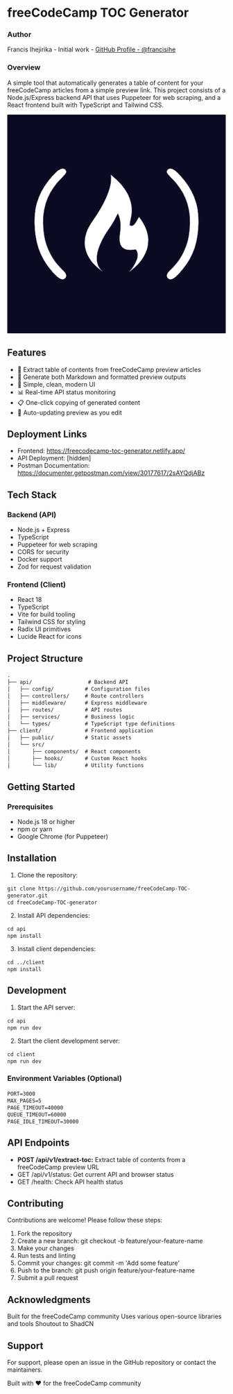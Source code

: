 # freeCodeCamp TOC Generator

### Author
Francis Ihejirika - Initial work - [GitHub Profile - @francisihe](https://github.com/francisihe)

### Overview

A simple tool that automatically generates a table of content for your freeCodeCamp articles from a simple preview link. This project consists of a Node.js/Express backend API that uses Puppeteer for web scraping, and a React frontend built with TypeScript and Tailwind CSS.

![freeCodeCamp TOC Generator](client/public/freeCodeCamp-logo.png)

## Features

- 🚀 Extract table of contents from freeCodeCamp preview articles
- 📝 Generate both Markdown and formatted preview outputs
- 🎨 Simple, clean, modern UI
- 📊 Real-time API status monitoring
- 📋 One-click copying of generated content
- 🔄 Auto-updating preview as you edit

## Deployment Links
- Frontend: https://freecodecamp-toc-generator.netlify.app/
- API Deployment: [hidden]
- Postman Documentation: https://documenter.getpostman.com/view/30177617/2sAYQdjABz

## Tech Stack

### Backend (API)
- Node.js + Express
- TypeScript
- Puppeteer for web scraping
- CORS for security
- Docker support
- Zod for request validation

### Frontend (Client)
- React 18
- TypeScript
- Vite for build tooling
- Tailwind CSS for styling
- Radix UI primitives
- Lucide React for icons

## Project Structure
```
.
├── api/                  # Backend API
│   ├── config/          # Configuration files
│   ├── controllers/     # Route controllers
│   ├── middleware/      # Express middleware
│   ├── routes/          # API routes
│   ├── services/        # Business logic
│   └── types/           # TypeScript type definitions
├── client/              # Frontend application
│   ├── public/          # Static assets
│   └── src/
│       ├── components/  # React components
│       ├── hooks/       # Custom React hooks
│       └── lib/         # Utility functions
```

## Getting Started

### Prerequisites
- Node.js 18 or higher
- npm or yarn
- Google Chrome (for Puppeteer)

## Installation

1. Clone the repository:
```
git clone https://github.com/yourusername/freeCodeCamp-TOC-generator.git
cd freeCodeCamp-TOC-generator
``` 

2. Install API dependencies:
```
cd api
npm install
```

3. Install client dependencies:
```
cd ../client
npm install
```

## Development

1. Start the API server:
```
cd api
npm run dev
```

2. Start the client development server:
```
cd client
npm run dev
```

### Environment Variables (Optional)
```
PORT=3000
MAX_PAGES=5
PAGE_TIMEOUT=40000
QUEUE_TIMEOUT=60000
PAGE_IDLE_TIMEOUT=30000
```

## API Endpoints
- **POST /api/v1/extract-toc:** Extract table of contents from a freeCodeCamp preview URL
- GET /api/v1/status: Get current API and browser status
- GET /health: Check API health status

## Contributing
Contributions are welcome! Please follow these steps:

1. Fork the repository
2. Create a new branch: git checkout -b feature/your-feature-name
3. Make your changes
4. Run tests and linting
5. Commit your changes: git commit -m 'Add some feature'
6. Push to the branch: git push origin feature/your-feature-name
7. Submit a pull request


## Acknowledgments
Built for the freeCodeCamp community
Uses various open-source libraries and tools
Shoutout to ShadCN

## Support
For support, please open an issue in the GitHub repository or contact the maintainers.

Built with ❤️ for the freeCodeCamp community

